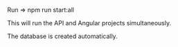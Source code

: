 Run => npm run start:all

This will run the API and Angular projects simultaneously.

The database is created automatically.
